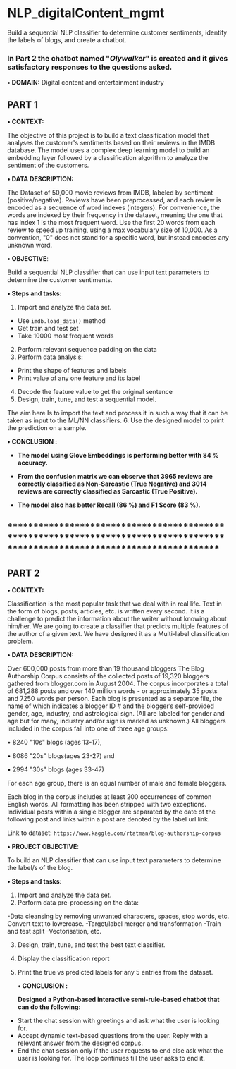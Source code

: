 # NLP_digitalContent_mgmt
Build a sequential NLP classifier to determine customer sentiments, identify the labels of blogs, and create a chatbot. 
### **In Part 2 the chatbot named "*Olywalker*" is created and it gives satisfactory responses to the questions asked.**

**• DOMAIN:** Digital content and entertainment industry
## PART 1

**• CONTEXT:** 

The objective of this project is to build a text classification model that analyses the customer's sentiments based on their reviews in the IMDB database. The model uses a complex deep learning model to build an embedding layer followed by a classification algorithm to analyze the sentiment of the customers.

**• DATA DESCRIPTION:** 

The Dataset of 50,000 movie reviews from IMDB, labeled by sentiment (positive/negative). Reviews have been preprocessed, and each review is encoded as a sequence of word indexes (integers). For convenience, the words are indexed by their frequency in the dataset, meaning the one that has index 1 is the most frequent word. Use the first 20 words from each review to speed up training, using a max vocabulary size of 10,000. As a convention, "0" does not stand for a specific word, but instead encodes any unknown word.


**• OBJECTIVE**: 

Build a sequential NLP classifier that can use input text
parameters to determine the customer sentiments.

**• Steps and tasks:**
1. Import and analyze the data set.
  - Use `imdb.load_data()` method
  - Get train and test set
  - Take 10000 most frequent words
2. Perform relevant sequence padding on the data
3. Perform data analysis:
  - Print the shape of features and labels
  - Print value of any one feature and its label
4. Decode the feature value to get the original sentence
5. Design, train, tune, and test a sequential model.

The aim here Is to import the text and process it in such a way that it can be taken as input to the ML/NN
classifiers. 
6. Use the designed model to print the prediction on a sample.

**• CONCLUSION :**
- **The model using Glove Embeddings is performing better with 84 % accuracy.**

- **From the confusion matrix we can observe that 3965 reviews are correctly classified as Non-Sarcastic (True Negative) and 3014 reviews are correctly classified as Sarcastic (True Positive).**

- **The model also has better Recall  (86 %) and F1 Score (83 %).**


## *****************************************************************************************************************************
## PART 2

**• CONTEXT:**

Classification is the most popular task that we deal with in real life. Text in the form of blogs, posts, articles, etc. is written every second. It is a challenge to predict the information about the writer without knowing about him/her. We are going to create a classifier that predicts multiple features of the author of a given text. We have designed it as a Multi-label classification problem.

**• DATA DESCRIPTION:**

Over 600,000 posts from more than 19 thousand bloggers The Blog Authorship Corpus consists of the collected posts of 19,320 bloggers gathered from blogger.com in August 2004. The corpus incorporates a total of 681,288 posts and over 140 million words - or approximately 35 posts and 7250 words per person. Each blog is presented as a separate file, the name of which indicates a blogger ID # and the blogger’s self-provided gender, age, industry, and astrological sign. (All are labeled for gender and age but for many, industry and/or sign is marked as unknown.) All bloggers included in the corpus fall into one of three age groups:

• 8240 "10s" blogs (ages 13-17),

• 8086 "20s" blogs(ages 23-27) and

• 2994 "30s" blogs (ages 33-47)

For each age group, there is an equal number of male and female bloggers.

Each blog in the corpus includes at least 200 occurrences of common English words. All formatting has been stripped with two exceptions.
Individual posts within a single blogger are separated by the date of the following post and links within a post are denoted by the label url link.

Link to dataset: 
`https://www.kaggle.com/rtatman/blog-authorship-corpus`

**• PROJECT OBJECTIVE**:

To build an NLP classifier that can use input text parameters to determine the label/s of the blog.

**• Steps and tasks:**
1. Import and analyze the data set.
2. Perform data pre-processing on the data:

  -Data cleansing by removing unwanted characters, spaces, stop words, etc. Convert text to lowercase.
  -Target/label merger and transformation
  -Train and test split
  -Vectorisation, etc.

3. Design, train, tune, and test the best text classifier.
4. Display the classification report
5. Print the true vs predicted labels for any 5 entries from the dataset.

   **• CONCLUSION :**

   **Designed a Python-based interactive semi-rule-based chatbot that can do the following:**
  - Start the chat session with greetings and ask what the user is looking for.
  - Accept dynamic text-based questions from the user. Reply with a relevant answer from the designed corpus.
  - End the chat session only if the user requests to end else ask what the user is looking for. The loop continues till the user asks to end it.

